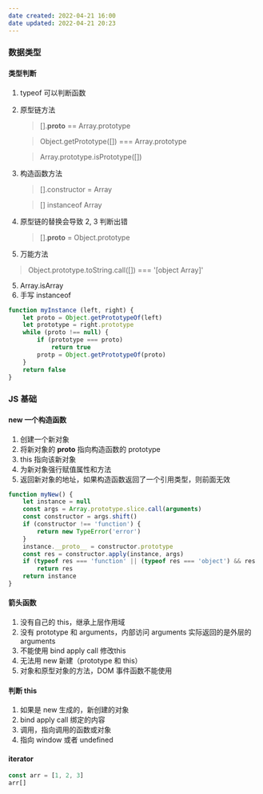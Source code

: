 ```yaml
---
date created: 2022-04-21 16:00
date updated: 2022-04-21 20:23
---
```


### 数据类型

#### 类型判断

1. typeof 可以判断函数

2. 原型链方法

   > [].**proto** == Array.prototype

   > Object.getPrototype([]) === Array.prototype

   > Array.prototype.isPrototype([])

3. 构造函数方法

   > [].constructor = Array

   > [] instanceof Array

4. 原型链的替换会导致 2, 3 判断出错
   > [].**proto** = Object.prototype

5. 万能方法

> Object.prototype.toString.call([]) === '[object Array]'

5. Array.isArray
6. 手写 instanceof

```js
function myInstance (left, right) {
	let proto = Object.getPrototypeOf(left)
	let prototype = right.prototype
	while (proto !== null) {
		if (prototype === proto)
			return true
		protp = Object.getPrototypeOf(proto)
	}
	return false
}
```

### JS 基础

#### new 一个构造函数

1. 创建一个新对象
2. 将新对象的 **proto** 指向构造函数的 prototype
3. this 指向该新对象
4. 为新对象强行赋值属性和方法
5. 返回新对象的地址，如果构造函数返回了一个引用类型，则前面无效

```js
function myNew() {
	let instance = null
	const args = Array.prototype.slice.call(arguments)
	const constructor = args.shift()
	if (constructor !== 'function') {
		return new TypeError('error')
	}
	instance.__proto__ = constructor.prototype
	const res = constructor.apply(instance, args)
	if (typeof res === 'function' || (typeof res === 'object') && res !== null)
		return res
	return instance
}
```

#### 箭头函数

1. 没有自己的 this，继承上层作用域
2. 没有 prototype 和 arguments，内部访问 arguments 实际返回的是外层的 arguments
3. 不能使用 bind apply call 修改this
4. 无法用 new 新建（prototype 和 this）
5. 对象和原型对象的方法，DOM 事件函数不能使用

#### 判断 this

1. 如果是 new 生成的，新创建的对象
2. bind apply call 绑定的内容
3. 调用，指向调用的函数或对象
4. 指向 window 或者 undefined

#### iterator
```js
const arr = [1, 2, 3]
arr[]
```